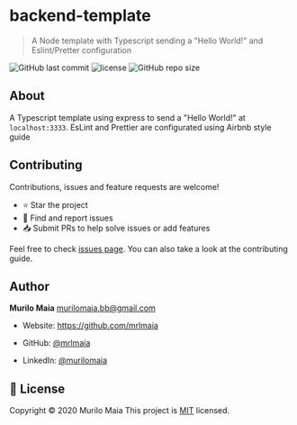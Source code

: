 
# backend-template

> A Node template with Typescript sending a &#34;Hello World!&#34; and Eslint/Pretter configuration

![GitHub last commit](https://img.shields.io/github/last-commit/mrlmaia/)
![license](https://img.shields.io/github/license/mrlmaia/)
![GitHub repo size](https://img.shields.io/github/repo-size/mrlmaia/)

## About

A Typescript template using express to send a &#34;Hello World!&#34; at ```localhost:3333```. EsLint and Prettier are configurated using Airbnb style guide

## Contributing

Contributions, issues and feature requests are welcome!

- ⭐️ Star the project
- 🐛 Find and report issues
- 📥 Submit PRs to help solve issues or add features

Feel free to check [issues page](https://github.com///issues). You can also take a look at the contributing guide.

## Author

**Murilo Maia** murilomaia.bb@gmail.com
* Website: https://github.com/mrlmaia

* GitHub: [@mrlmaia](https://github.com/mrlmaia)


* LinkedIn: [@murilomaia](https://linkedin.com/in/murilomaia)



## 📝 License

Copyright © 2020 Murilo Maia
This project is [MIT](license) licensed.
